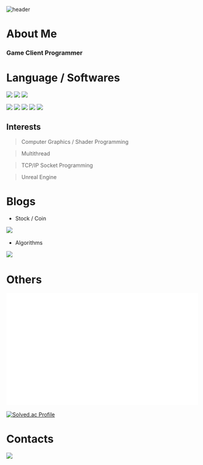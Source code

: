 ![header](https://capsule-render.vercel.app/api?type=waving&color=auto&height=200&section=header&text=hyunbae's%20page&fontSize=70&animation=fadeIn)
# About Me
### Game Client Programmer
# Language / Softwares
<img src="https://img.shields.io/badge/C++-00599C?style=for-the-badge&logo=cplusplus&logoColor=white"/></a>
<img src="https://img.shields.io/badge/Csharp-512BD4?style=for-the-badge&logo=csharp&logoColor=white"/></a>
<img src="https://img.shields.io/badge/Python-3776AB?style=for-the-badge&logo=python&logoColor=white"/></a>

<img src="https://img.shields.io/badge/Unity-black?style=for-the-badge&logo=unity&logoColor=white"/></a>
<img src="https://img.shields.io/badge/Unreal-0E1128?style=for-the-badge&logo=unrealengine&logoColor=white"/></a>
<img src="https://img.shields.io/badge/SQLite-003B57?style=for-the-badge&logo=sqlite&logoColor=white"/></a>
<img src="https://img.shields.io/badge/Firebase-FFCA28?style=for-the-badge&logo=firebase&logoColor=white"/></a>
<img src="https://img.shields.io/badge/Git-F05032?style=for-the-badge&logo=git&logoColor=white"/></a>

## Interests
> Computer Graphics / Shader Programming

> Multithread

> TCP/IP Socket Programming
 
> Unreal Engine

# Blogs
- Stock / Coin

<a href="blog.naver.com/hyunbae204"><img src="https://img.shields.io/badge/Naver Blog-03C75A?style=flat&logo=naver&logoColor=white"/></a></a>
- Algorithms

<a href="psgood.tistory.com"><img src="https://img.shields.io/badge/Tistory-black?style=flat&logo=tistory&logoColor=white"/></a></a>

# Others
![](https://raw.githubusercontent.com/sa04108/github-stats-transparent/output/generated/overview.svg)

[![Solved.ac Profile](http://mazassumnida.wtf/api/v2/generate_badge?boj=sa04108)](https://solved.ac/sa04108/)

# Contacts
<a href="mailto:hyunbae204@gmail.com"><img src="https://img.shields.io/badge/Gmail-EA4335?style=for-the-badge&logo=gmail&logoColor=white"/></a>
